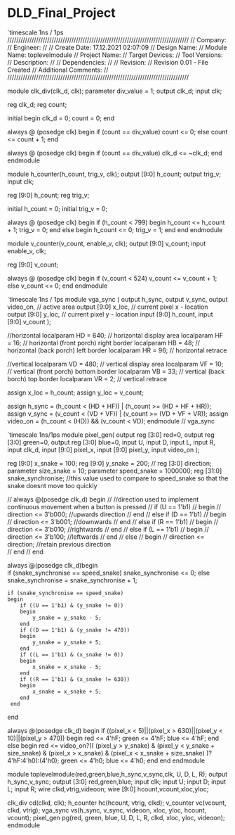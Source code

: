 # DLD_Final_Project
`timescale 1ns / 1ps
//////////////////////////////////////////////////////////////////////////////////
// Company: 
// Engineer: 
// 
// Create Date: 17.12.2021 02:07:09
// Design Name: 
// Module Name: toplevelmodule
// Project Name: 
// Target Devices: 
// Tool Versions: 
// Description: 
// 
// Dependencies: 
// 
// Revision:
// Revision 0.01 - File Created
// Additional Comments:
// 
//////////////////////////////////////////////////////////////////////////////////


module clk_div(clk_d, clk);
  parameter div_value = 1;
  output clk_d;
  input clk;

  reg clk_d;
  reg count;

  initial
    begin
      clk_d = 0;
      count = 0;
    end

  always @ (posedge clk)
    begin
      if (count == div_value)
        count <= 0;
      else
        count <= count + 1;
    end

  always @ (posedge clk)
    begin
      if (count == div_value)
        clk_d <= ~clk_d;
    end
endmodule

module h_counter(h_count, trig_v, clk);
  output [9:0] h_count;
  output trig_v;
  input clk;

  reg [9:0] h_count;
  reg trig_v;

  initial h_count = 0;
  initial trig_v = 0;

  always @ (posedge clk)
    begin
      if (h_count < 799)
        begin
          h_count <= h_count + 1;
          trig_v = 0;
        end
      else
        begin
          h_count <= 0;
          trig_v = 1;
        end
    end
endmodule

module v_counter(v_count, enable_v, clk);
  output [9:0] v_count;
  input enable_v, clk;

  reg [9:0] v_count;

  always @ (posedge clk)
    begin
      if (v_count < 524)
        v_count <= v_count + 1;
      else
        v_count <= 0;
    end
endmodule

`timescale 1ns / 1ps
module vga_sync (
  output h_sync,
  output v_sync,
  output video_on,         // active area
  output [9:0] x_loc,      // current pixel x - location
  output [9:0] y_loc,      // current pixel y - location
  input [9:0] h_count,
  input [9:0] v_count
);

  //horizontal
  localparam HD = 640;      // horizontal display area
  localparam HF = 16;       // horizontal (front porch) right border
  localparam HB = 48;       // horizontal (back porch) left border
  localparam HR = 96;       // horizontal retrace

  //vertical
  localparam VD = 480;      // vertical display area
  localparam VF = 10;       // vertical (front porch) bottom border
  localparam VB = 33;       // vertical (back borch) top border
  localparam VR = 2;        // vertical retrace

  assign x_loc = h_count;
  assign y_loc = v_count;

  assign h_sync = (h_count < (HD + HF)) | (h_count >= (HD + HF + HR));
  assign v_sync = (v_count < (VD + VF)) | (v_count >= (VD + VF + VR));
  assign video_on = (h_count < (HD)) && (v_count < VD);
endmodule                  // vga_sync

`timescale 1ns/1ps
module pixel_gen(
  output reg [3:0] red=0,
  output reg [3:0] green=0,
  output reg [3:0] blue=0,
  input U,
  input D,
  input L,
  input R,
  input clk_d,
  input [9:0] pixel_x,
  input [9:0] pixel_y,
  input video_on
);
  
  reg [9:0] x_snake = 100;
  reg [9:0] y_snake = 200;
//  reg [3:0] direction;
  parameter size_snake = 10;
  parameter speed_snake = 1000000;
  reg [31:0] snake_synchronise; //this value used to compare to speed_snake so that the snake doesnt move too quickly
  
//  always @(posedge clk_d) begin
//  //direction used to implement continuous movement when a button is pressed
//    if (U == 1'b1)
//    begin
//        direction <= 3'b000; //upwards direction
//    end
//    else if (D == 1'b1)
//    begin
//        direction <= 3'b001; //downwards
//    end
//    else if (R == 1'b1)
//    begin
//        direction <= 3'b010; //rightwards
//    end
//    else if (L == 1'b1)
//    begin
//        direction <= 3'b100; //leftwards
//    end
//    else 
//    begin
//        direction <= direction; //retain previous direction   
//    end
// end
  
always @(posedge clk_d)begin  
    if (snake_synchronise == speed_snake)
        snake_synchronise <= 0;
    else
        snake_synchronise = snake_synchronise + 1;
    
    if (snake_synchronise == speed_snake)
    begin
        if ((U == 1'b1) & (y_snake != 0))
        begin
            y_snake = y_snake - 5;
        end
        if ((D == 1'b1) & (y_snake != 470))
        begin
            y_snake = y_snake + 5;
        end
        if ((L == 1'b1) & (x_snake != 0))
        begin
            x_snake = x_snake - 5;
        end
        if ((R == 1'b1) & (x_snake != 630))
        begin
            x_snake = x_snake + 5;
        end
     end 
  end
  
  always @(posedge clk_d) begin
    if ((pixel_x < 5)||(pixel_x > 630)||(pixel_y < 10)||(pixel_y > 470)) begin
      red <= 4'hF;
      green <= 4'hF;
      blue <= 4'hF;
    end
    else begin
      red <= video_on?(( (pixel_y > y_snake) & (pixel_y < y_snake + size_snake) & (pixel_x > x_snake) & (pixel_x < x_snake + size_snake) )? 4'hF:4'h0):(4'h0);
      green <= 4'h0;
      blue <= 4'h0;
    end
  end
endmodule

module toplevelmodule(red,green,blue,h_sync,v_sync,clk, U, D, L, R);
  output h_sync,v_sync;
  output [3:0] red,green,blue;
  input clk;
  input U;
  input D;
  input L;
  input R;
  wire clkd,vtrig,videoon;
  wire [9:0] hcount,vcount,xloc,yloc;

  clk_div cd(clkd, clk);
  h_counter hc(hcount, vtrig, clkd);
  v_counter vc(vcount, clkd, vtrig);
  vga_sync vs(h_sync, v_sync, videoon, xloc, yloc, hcount, vcount);
  pixel_gen pg(red, green, blue, U, D, L, R, clkd, xloc, yloc, videoon);
endmodule

